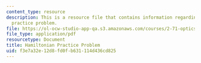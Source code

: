 ```yaml
---
content_type: resource
description: This is a resource file that contains information regarding hamiltonian
  practice problem.
file: https://ol-ocw-studio-app-qa.s3.amazonaws.com/courses/2-71-optics-spring-2014/f3e7a32e12d8fd0fb631114d436cd825_MIT2_71S14_hamiltonian.pdf
file_type: application/pdf
resourcetype: Document
title: Hamiltonian Practice Problem
uid: f3e7a32e-12d8-fd0f-b631-114d436cd825
---
```

